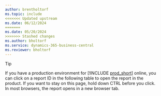 ```yaml
---
author: brentholtorf
ms.topic: include
<<<<<<< Updated upstream
ms.date: 06/12/2024
=======
ms.date: 05/20/2024
>>>>>>> Stashed changes
ms.author: bholtorf
ms.service: dynamics-365-business-central
ms.reviewer: bholtorf
---
```


> [!TIP]
> If you have a production environment for [!INCLUDE [prod_short](prod_short.md)] online, you can click on a report ID in the following table to open the report in the product. If you want to stay on this page, hold down CTRL before you click. In most browsers, the report opens in a new browser tab.